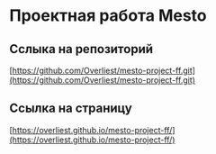 # Проектная работа Mesto

## Сслыка на репозиторий

[https://github.com/Overliest/mesto-project-ff.git](https://github.com/Overliest/mesto-project-ff.git)

## Ссылка на страницу

[https://overliest.github.io/mesto-project-ff/](https://overliest.github.io/mesto-project-ff/)